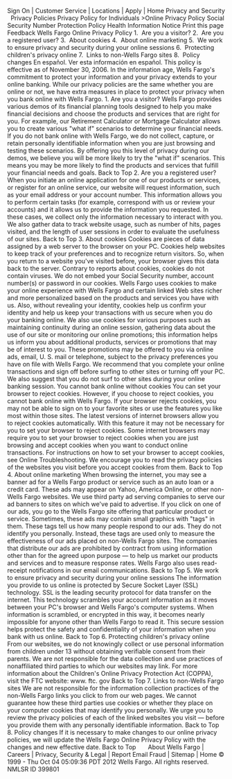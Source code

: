 Sign On | Customer Service | Locations | Apply | Home Privacy and Security   Privacy Policies Privacy Policy for Individuals >Online Privacy Policy Social Security Number Protection Policy Health Information Notice Print this page Feedback Wells Fargo Online Privacy Policy 1.  Are you a visitor? 2.  Are you a registered user? 3.  About cookies 4.  About online marketing 5.  We work to ensure privacy and security during your online sessions 6.  Protecting children's privacy online 7.  Links to non-Wells Fargo sites 8.  Policy changes En español. Ver esta información en español. This policy is effective as of November 30, 2006. In the information age, Wells Fargo's commitment to protect your information and your privacy extends to your online banking. While our privacy policies are the same whether you are online or not, we have extra measures in place to protect your privacy when you bank online with Wells Fargo. 1. Are you a visitor? Wells Fargo provides various demos of its financial planning tools designed to help you make financial decisions and choose the products and services that are right for you. For example, our Retirement Calculator or Mortgage Calculator allows you to create various "what if" scenarios to determine your financial needs. If you do not bank online with Wells Fargo, we do not collect, capture, or retain personally identifiable information when you are just browsing and testing these scenarios. By offering you this level of privacy during our demos, we believe you will be more likely to try the "what if" scenarios. This means you may be more likely to find the products and services that fulfill your financial needs and goals. Back to Top 2. Are you a registered user? When you initiate an online application for one of our products or services, or register for an online service, our website will request information, such as your email address or your account number. This information allows you to perform certain tasks (for example, correspond with us or review your accounts) and it allows us to provide the information you requested. In these cases, we collect only the information necessary to interact with you. We also gather data to track website usage, such as number of hits, pages visited, and the length of user sessions in order to evaluate the usefulness of our sites. Back to Top 3. About cookies Cookies are pieces of data assigned by a web server to the browser on your PC. Cookies help websites to keep track of your preferences and to recognize return visitors. So, when you return to a website you've visited before, your browser gives this data back to the server. Contrary to reports about cookies, cookies do not contain viruses. We do not embed your Social Security number, account number(s) or password in our cookies. Wells Fargo uses cookies to make your online experience with Wells Fargo and certain linked Web sites richer and more personalized based on the products and services you have with us. Also, without revealing your identity, cookies help us confirm your identity and help us keep your transactions with us secure when you do your banking online. We also use cookies for various purposes such as maintaining continuity during an online session, gathering data about the use of our site or monitoring our online promotions; this information helps us inform you about additional products, services or promotions that may be of interest to you. These promotions may be offered to you via online ads, email, U. S. mail or telephone, subject to the privacy preferences you have on file with Wells Fargo. We recommend that you complete your online transactions and sign off before surfing to other sites or turning off your PC. We also suggest that you do not surf to other sites during your online banking session. You cannot bank online without cookies You can set your browser to reject cookies. However, if you choose to reject cookies, you cannot bank online with Wells Fargo. If your browser rejects cookies, you may not be able to sign on to your favorite sites or use the features you like most within those sites. The latest versions of internet browsers allow you to reject cookies automatically. With this feature it may not be necessary for you to set your browser to reject cookies. Some internet browsers may require you to set your browser to reject cookies when you are just browsing and accept cookies when you want to conduct online transactions. For instructions on how to set your browser to accept cookies, see Online Troubleshooting. We encourage you to read the privacy policies of the websites you visit before you accept cookies from them. Back to Top 4. About online marketing When browsing the internet, you may see a banner ad for a Wells Fargo product or service such as an auto loan or a credit card. These ads may appear on Yahoo, America Online, or other non-Wells Fargo websites. We use third party ad serving companies to serve our ad banners to sites on which we've paid to advertise. If you click on one of our ads, you go to the Wells Fargo site offering that particular product or service. Sometimes, these ads may contain small graphics with "tags" in them. These tags tell us how many people respond to our ads. They do not identify you personally. Instead, these tags are used only to measure the effectiveness of our ads placed on non-Wells Fargo sites. The companies that distribute our ads are prohibited by contract from using information other than for the agreed upon purpose — to help us market our products and services and to measure response rates. Wells Fargo also uses read-receipt notifications in our email communications. Back to Top 5. We work to ensure privacy and security during your online sessions The information you provide to us online is protected by Secure Socket Layer (SSL) technology. SSL is the leading security protocol for data transfer on the internet. This technology scrambles your account information as it moves between your PC's browser and Wells Fargo's computer systems. When information is scrambled, or encrypted in this way, it becomes nearly impossible for anyone other than Wells Fargo to read it. This secure session helps protect the safety and confidentiality of your information when you bank with us online. Back to Top 6. Protecting children's privacy online From our websites, we do not knowingly collect or use personal information from children under 13 without obtaining verifiable consent from their parents. We are not responsible for the data collection and use practices of nonaffiliated third parties to which our websites may link. For more information about the Children's Online Privacy Protection Act (COPPA), visit the FTC website: www. ftc. gov Back to Top 7. Links to non-Wells Fargo sites We are not responsible for the information collection practices of the non-Wells Fargo links you click to from our web pages. We cannot guarantee how these third parties use cookies or whether they place on your computer cookies that may identify you personally. We urge you to review the privacy policies of each of the linked websites you visit — before you provide them with any personally identifiable information. Back to Top 8. Policy changes If it is necessary to make changes to our online privacy policies, we will update the Wells Fargo Online Privacy Policy with the changes and new effective date. Back to Top       About Wells Fargo | Careers | Privacy, Security & Legal | Report Email Fraud | Sitemap | Home © 1999 - Thu Oct 04 05:09:36 PDT 2012 Wells Fargo. All rights reserved. NMLSR ID 399801